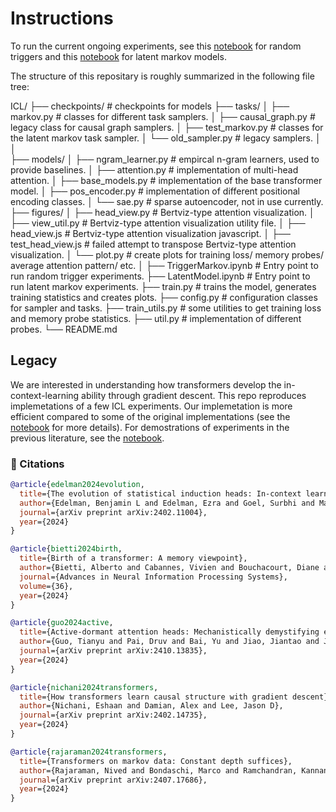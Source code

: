 # Instructions

To run the current ongoing experiments, see this [notebook](./TriggerMarkov.ipynb) for random triggers and this [notebook](./LatentModel.ipynb) for latent markov models.  

The structure of this repositary is roughly summarized in the following file tree:

ICL/
├── checkpoints/          # checkpoints for models
├── tasks/
│   ├── markov.py         # classes for different task samplers. 
│   ├── causal_graph.py   # legacy class for causal graph samplers.
│   ├── test_markov.py    # classes for the latent markov task sampler. 
│   └── old_sampler.py    # legacy samplers.
│ 
│   
├── models/
│   ├── ngram_learner.py  # empircal n-gram learners, used to provide baselines.
│   ├── attention.py      # implementation of multi-head attention. 
│   ├── base_models.py    # implementation of the base transformer model.
│   ├── pos_encoder.py    # implementation of different positional encoding classes.
│   └── sae.py            # sparse autoencoder, not in use currently.
├── figures/
│   ├── head_view.py      # Bertviz-type attention visualization.
│   ├── view_util.py      # Bertviz-type attention visualization utility file.
│   ├── head_view.js      # Bertviz-type attention visualization javascript.
│   ├── test_head_view.js # failed attempt to transpose Bertviz-type attention visualization.
│   └── plot.py           # create plots for training loss/ memory probes/ average attention pattern/ etc.
│ 
├── TriggerMarkov.ipynb   # Entry point to run random trigger experiments.
├── LatentModel.ipynb     # Entry point to run latent markov experiments.
├── train.py              # trains the model, generates training statistics and creates plots.
├── config.py             # configuration classes for sampler and tasks.
├── train_utils.py        # some utilities to get training loss and memory probe statistics. 
├── util.py               # implementation of different probes.
└── README.md



## Legacy

We are interested in understanding how transformers develop the in-context-learning ability through gradient descent. This repo reproduces implemetations of a few ICL experiments. Our implemetation is more efficient compared to some of the original implementations (see the [notebook](./Legacy/SpeedTest.ipynb) for more details). For demostrations of experiments in the previous literature, see the [notebook](./Legacy/LiterReview.ipynb). 

### 📖 Citations

```bibtex
@article{edelman2024evolution,
  title={The evolution of statistical induction heads: In-context learning markov chains},
  author={Edelman, Benjamin L and Edelman, Ezra and Goel, Surbhi and Malach, Eran and Tsilivis, Nikolaos},
  journal={arXiv preprint arXiv:2402.11004},
  year={2024}
}
```
```bibtex
@article{bietti2024birth,
  title={Birth of a transformer: A memory viewpoint},
  author={Bietti, Alberto and Cabannes, Vivien and Bouchacourt, Diane and Jegou, Herve and Bottou, Leon},
  journal={Advances in Neural Information Processing Systems},
  volume={36},
  year={2024}
}
```
```bibtex
@article{guo2024active,
  title={Active-dormant attention heads: Mechanistically demystifying extreme-token phenomena in llms},
  author={Guo, Tianyu and Pai, Druv and Bai, Yu and Jiao, Jiantao and Jordan, Michael I and Mei, Song},
  journal={arXiv preprint arXiv:2410.13835},
  year={2024}
}
```

```bibtex
@article{nichani2024transformers,
  title={How transformers learn causal structure with gradient descent},
  author={Nichani, Eshaan and Damian, Alex and Lee, Jason D},
  journal={arXiv preprint arXiv:2402.14735},
  year={2024}
}
```

```bibtex
@article{rajaraman2024transformers,
  title={Transformers on markov data: Constant depth suffices},
  author={Rajaraman, Nived and Bondaschi, Marco and Ramchandran, Kannan and Gastpar, Michael and Makkuva, Ashok Vardhan},
  journal={arXiv preprint arXiv:2407.17686},
  year={2024}
}
```

